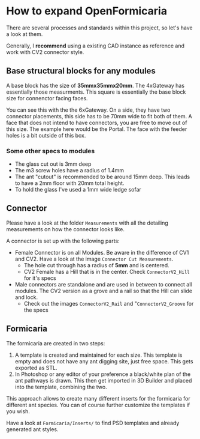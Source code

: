 # How to expand OpenFormicaria
There are several processes and standards within this project, so let's have a look at them.

Generally, I **recommend** using a existing CAD instance as reference and work with CV2 connector style.

## Base structural blocks for any modules
A base block has the size of **35mmx35mmx20mm**. The 4xGateway has essentially those measurments. This square is essentially the base block size for connenctor facing faces.


You can see this with the the 6xGateway. On a side, they have two connector placements, this side has to be 70mm wide to fit both of them. A face that does not intend to have connectors, you are free to move out of this size. The example here would be the Portal. The face with the feeder holes is a bit outside of this box.

### Some other specs to modules
* The glass cut out is 3mm deep
* The m3 screw holes have a radius of 1.4mm
* The ant "cutout" is recommended to be around 15mm deep. This leads to have a 2mm floor with 20mm total height. 
* To hold the glass I've used a 1mm wide ledge sofar

## Connector
Please have a look at the folder `Measurements` with all the detailing measurements on how the connector looks like. 

A connector is set up with the following parts:

* Female Connector is on all Modules. Be aware in the difference of CV1 and CV2. Have a look at the image `Connector Cut Measurements`.
  * The hole cut through has a radius of **5mm** and is centered.
  * CV2 Female has a Hill that is in the center. Check `ConnectorV2_Hill` for it's specs
* Male connectors are standalone and are used in between to connect all modules. The CV2 version as a grove and a rail so that the Hill can slide and lock. 
  * Check out the images `ConnectorV2_Rail` and "`ConnectorV2_Groove` for the specs

## Formicaria
The formicaria are created in two steps:
1) A template is created and maintained for each size. This template is empty and does not have any ant digging site, just free space. This gets exported as STL.
2) In Photoshop or any editor of your preference a black/white plan of the ant pathways is drawn. This then get imported in 3D Builder and placed into the template, combining the two.

This approach allows to create many different inserts for the formicaria for different ant species. You can of course further customize the templates if you wish.

Have a look at `Formicaria/Inserts/` to find PSD templates and already generated ant styles.